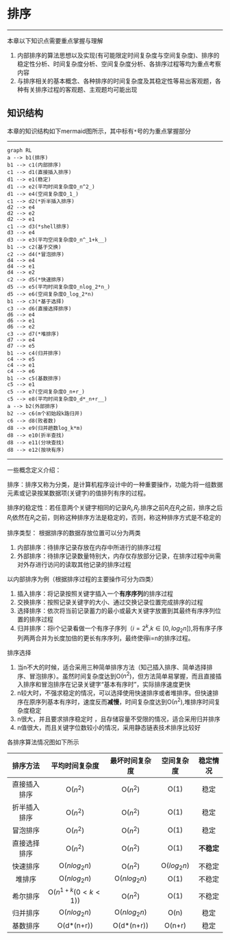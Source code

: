 # 排序
---
本章以下知识点需要重点掌握与理解
1. 内部排序的算法思想以及实现(有可能限定时间复杂度与空间复杂度)、排序的稳定性分析、时间复杂度分析、空间复杂度分析、各排序过程等均为重点考察内容
2. 与排序相关的基本概念、各种排序的时间复杂度及其稳定性等易出客观题，各种有关排序过程的客观题、主观题均可能出现

## 知识结构

本章的知识结构如下mermaid图所示，其中标有`*`号的为重点掌握部分

---


```mermaid
graph RL
a --> b1(排序)
b1 --> c1(内部排序)
c1 --> d1(直接插入排序)
d1 --> e1(稳定)
d1 --> e2(平均时间复杂度O_n^2_)
d1 --> e4(空间复杂度O_1_)
c1 --> d2(*折半插入排序)
d2 --> e4
d2 --> e2
d2 --> e1
c1 --> d3(*shell排序)
d3 --> e4
d3 --> e3(平均空间复杂度O_n^_1+k__)
b1 --> c2(基于交换)
c2 --> d4(*冒泡排序)
d4 --> e4
d4 --> e1
d4 --> e2
c2 --> d5(*快速排序)
d5 --> e5(平均时间复杂度O_nlog_2*n_)
d5 --> e6(空间复杂度O_log_2*n)
b1 --> c3(*基于选择)
c3 --> d6(直接选择排序)
d6 --> e4
d6 --> e1
d6 --> e2
c3 --> d7(*堆排序)
d7 --> e4
d7 --> e5
b1 --> c4(归并排序)
c4 --> e5
c4 --> e1
c4 --> e6
b1 --> c5(基数排序)
c5 --> e1
c5 --> e7(空间复杂度O_n+r_)
c5 --> e8(平均时间复杂度O_d*_n+r__)
a --> b2(外部排序)
b2 --> c6(m个初始段k路归并)
c6 --> d8(败者数)
d8 --> e9(归并趟数log_k*m)
d8 --> e10(折半查找)
d8 --> e11(分块查找)
d8 --> e12(按块有序)
```
---

一些概念定义介绍：

排序：排序又称为分类，是计算机程序设计中的一种重要操作，功能为将一组数据元素或记录按某数据项(关键字)的值排列有序的过程。

排序的稳定性：若任意两个关键字相同的记录$R_i$,$R_j$.排序之前$R_i$在$R_j$之前，排序之后$R_i$依然在$R_j$之前，则称这种排序方法是稳定的，否则，称这种排序方式是不稳定的

排序类型：
根据排序的数据存放位置可以分为两类
1. 内部排序：待排序记录存放在内存中所进行的排序过程
2. 外部排序：待排序记录数量特别大，内存仅存放部分记录，在排序过程中尚需对外存进行访问的读取其他记录的排序过程

以内部排序为例（根据排序过程的主要操作可分为四类）
1. 插入排序：将记录按照关键字插入一个**有序序列**的排序过程
2. 交换排序：按照记录关键字的大小、通过交换记录位置完成排序的过程
3. 选择排序：依次将当前记录蓄力的最小或最大关键字放置到其最终有序序列位置的排序过程
4. 归并排序：将i个记录看做一个有序子序列（$i=2^k$,$k\in[0,log_2n]$),将有序子序列两两合并为长度加倍的更长有序序列，最终使得i=n的排序过程。

排序选择
1. 当n不大的时候，适合采用三种简单排序方法（知己插入排序、简单选择排序、冒泡排序）。虽然时间复杂度达到O($n^2$)，但方法简单易掌握，而且直接插入排序和冒泡排序在记录关键字“基本有序时”，实际排序速度更快
2. n较大时，不强求稳定的情况，可以选择使用快速排序或者堆排序。但快速排序在原序列基本有序时，速度反而**减慢**，时间复杂度达到O($n^2$),堆排序时间复杂度稳定
3. n很大，并且要求排序稳定时 ，且存储容量不受限的情况，适合采用归并排序
4. n值很大，而且关键字位数较小的情况，采用静态链表技术排序比较好

各排序算法情况图如下所示

|排序方法|平均时间复杂度|最坏时间复杂度|空间复杂度|稳定情况|
|:---:  |:---:        |:---:        |:---:    |:---:|
|直接插入排序|O($n^2$)|O($n^2$)|O(1)|稳定|
|折半插入排序|O($n^2$)|O($n^2$)|O(1)|稳定|
|冒泡排序|O($n^2$)|O($n^2$)|O(1)|稳定|
|直接选择排序|O($n^2$)|O($n^2$)|O(1)|**不稳定**|
|快速排序|O($nlog_2n$)|O($n^2$)|O($log_2n$)|不稳定|
|堆排序|O($nlog_2n$)|O($nlog_2n)$|O(1)|不稳定|
|希尔排序|O($n^{1+k}(0<k<1)$)|O($n^2$)|O(1)|不稳定|
|归并排序|O($nlog_2n$)|O($nlog_2n$)|O(n)|稳定|
|基数排序|O(d*(n+r))|O(d*(n+r))|O(n+r)|稳定|